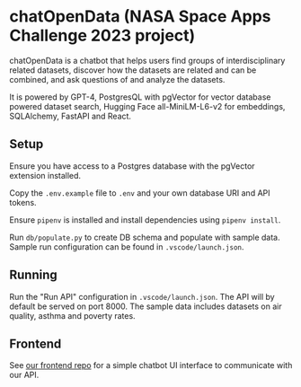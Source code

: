 # chatOpenData (NASA Space Apps Challenge 2023 project)

chatOpenData is a chatbot that helps users find groups of interdisciplinary related datasets, discover how the datasets are related and can be combined, and ask questions of and analyze the datasets.

It is powered by GPT-4, PostgresQL with pgVector for vector database powered dataset search, Hugging Face all-MiniLM-L6-v2 for embeddings, SQLAlchemy, FastAPI and React.

## Setup

Ensure you have access to a Postgres database with the pgVector extension installed.

Copy the `.env.example` file to `.env` and your own database URI and API tokens.

Ensure `pipenv` is installed and install dependencies using `pipenv install`.

Run `db/populate.py` to create DB schema and populate with sample data. Sample run configuration can be found in `.vscode/launch.json`.

## Running

Run the "Run API" configuration in `.vscode/launch.json`. The API will by default be served on port 8000. The sample data includes datasets on air quality, asthma and poverty rates.

## Frontend

See [our frontend repo](https://github.com/jasonreed7/nasa-space-apps-2023-chat-open-data-frontend) for a simple chatbot UI interface to communicate with our API.
